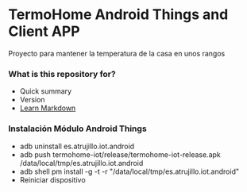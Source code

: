 # TermoHome Android Things and Client APP #

Proyecto para mantener la temperatura de la casa en unos rangos

### What is this repository for? ###

* Quick summary
* Version
* [Learn Markdown](https://bitbucket.org/tutorials/markdowndemo)

### Instalación Módulo Android Things ###

* adb uninstall es.atrujillo.iot.android
* adb push termohome-iot/release/termohome-iot-release.apk /data/local/tmp/es.atrujillo.iot.android
* adb shell pm install -g -t -r "/data/local/tmp/es.atrujillo.iot.android"
* Reiniciar dispositivo